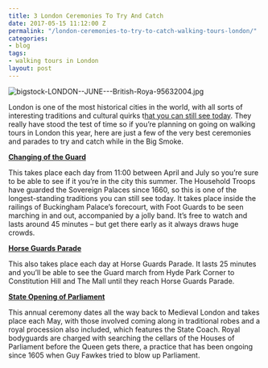 ```yaml
---
title: 3 London Ceremonies To Try And Catch
date: 2017-05-15 11:12:00 Z
permalink: "/london-ceremonies-to-try-to-catch-walking-tours-london/"
categories:
- blog
tags:
- walking tours in London
layout: post
---
```


![bigstock-LONDON--JUNE---British-Roya-95632004.jpg](/uploads/bigstock-LONDON--JUNE---British-Roya-95632004.jpg)

London is one of the most historical cities in the world, with all sorts of interesting traditions and cultural quirks t[hat you can still see today](https://www.insider-london.co.uk/tours/). They really have stood the test of time so if you’re planning on going on walking tours in London this year, here are just a few of the very best ceremonies and parades to try and catch while in the Big Smoke.


[**Changing of the Guard**](http://changing-guard.com/dates-buckingham-palace.html)

This takes place each day from 11:00 between April and July so you’re sure to be able to see if it you’re in the city this summer. The Household Troops have guarded the Sovereign Palaces since 1660, so this is one of the longest-standing traditions you can still see today. It takes place inside the railings of Buckingham Palace’s forecourt, with Foot Guards to be seen marching in and out, accompanied by a jolly band. It’s free to watch and lasts around 45 minutes – but get there early as it always draws huge crowds.

[
**Horse Guards Parade**](http://www.visitlondon.com/things-to-do/place/484414-horse-guards-parade)

This also takes place each day at Horse Guards Parade. It lasts 25 minutes and you’ll be able to see the Guard march from Hyde Park Corner to Constitution Hill and The Mall until they reach Horse Guards Parade.

[
**State Opening of Parliament**](http://www.parliament.uk/about/how/occasions/stateopening/)

This annual ceremony dates all the way back to Medieval London and takes place each May, with those involved coming along in traditional robes and a royal procession also included, which features the State Coach. Royal bodyguards are charged with searching the cellars of the Houses of Parliament before the Queen gets there, a practice that has been ongoing since 1605 when Guy Fawkes tried to blow up Parliament.
